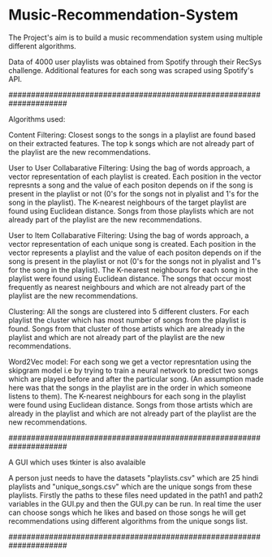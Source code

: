 # Music-Recommendation-System

The Project's aim is to build a music recommendation system using multiple different algorithms.

Data of 4000 user playlists was obtained from Spotify through their RecSys challenge. Additional features for each song was scraped using Spotify's API. 

#####################################################################

Algorithms used:

Content Filtering: Closest songs to the songs in a playlist are found based on their extracted features. The top k songs which are not already part of the playlist are the new recommendations.

User to User Collabarative Filtering: Using the bag of words approach, a vector representation of each playlist is created. Each position in the vector represnts a song and the value of each positon depends on if the song is present in the playlist or not (0's for the songs not in plyalist and 1's for the song in the playlist). The K-nearest neighbours of the target playlist are found using Euclidean distance. Songs from those playlists which are not already part of the playlist are the new recommendations.

User to Item Collabarative Filtering:  Using the bag of words approach, a vector representation of each unique song is created. Each position in the vector represents a playlist and the value of each positon depends on if the song is present in the playlist or not (0's for the songs not in plyalist and 1's for the song in the playlist). The K-nearest neighbours for each song in the playlist were found using Euclidean distance. The songs that occur most frequently as nearest neighbours and  which are not already part of the playlist are the new recommendations.

Clustering: All the songs are clustered into 5 different clusters. For each playlist the cluster which has most number of songs from the playlist is found. Songs from that cluster of those artists which are already in the playlist and which are not already part of the playlist are the new recommendations.

Word2Vec model: For each song we get a vector represntation using the skipgram model i.e by trying to train a neural network to predict two songs which are played before and after the particular song. (An assumption made here was that the songs in the playlist are in the order in which someone listens to them). The K-nearest neighbours for each song in the playlist were found using Euclidean distance. Songs from those artists which are already in the playlist and which are not already part of the playlist are the new recommendations.


#####################################################################
 
A GUI which uses tkinter is also avalaible

A person just needs to have the datasets "playlists.csv" which are 25 hindi playlists and  "unique_songs.csv" which are the unique songs from these playlists. 
Firstly the paths to these files need updated in the path1 and path2 variables in the GUI.py and then the GUI.py can be run.
In real time the user can choose songs which he likes and based on those songs he will get recommendations using different algorithms from the unique songs list.



#####################################################################

